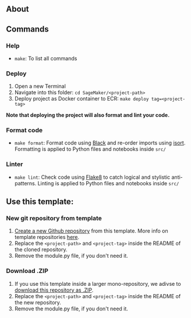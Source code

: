 # <Project Name>
## About
<Description>

## Commands
### Help
* `make`: To list all commands

### Deploy
1. Open a new Terminal
2. Navigate into this folder: `cd SageMaker/<project-path>`
3. Deploy project as Docker container to ECR: `make deploy tag=<project-tag>`

**Note that deploying the project will also format and lint your code.**

### Format code
* `make format`: Format code using [Black](https://github.com/psf/black) and re-order imports using [isort](https://pycqa.github.io/isort/). Formatting is applied to Python files and notebooks inside `src/`

### Linter
* `make lint`: Check code using [Flake8](https://github.com/PyCQA/flake8) to catch logical and stylistic anti-patterns. Linting is applied to Python files and notebooks inside `src/`


## Use this template:
### New git repository from template
1. [Create a new Github repository](https://github.com/blinkist/blinkist-sagemaker-template/generate) from this template. More info on template repositories [here](https://docs.github.com/en/free-pro-team@latest/github/creating-cloning-and-archiving-repositories/creating-a-repository-from-a-template).
2. Replace the `<project-path>` and `<project-tag>` inside the README of the cloned repository.
3. Remove the module.py file, if you don't need it.

### Download .ZIP
1. If you use this template inside a larger mono-repository, we adivse to [download this repository as .ZIP](https://github.com/blinkist/blinkist-sagemaker-template/archive/main.zip).
2. Replace the `<project-path>` and `<project-tag>` inside the README of the new repository.
3. Remove the module.py file, if you don't need it.
